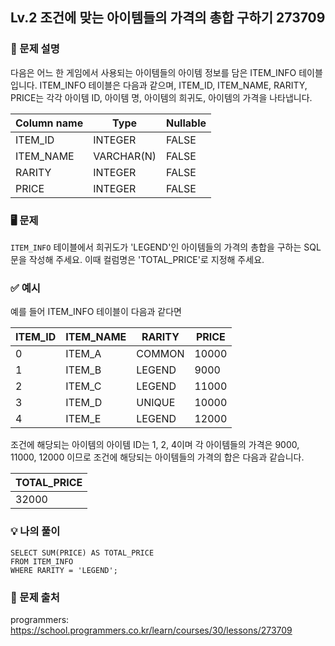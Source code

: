 ## Lv.2 조건에 맞는 아이템들의 가격의 총합 구하기 273709

### 👀 문제 설명

다음은 어느 한 게임에서 사용되는 아이템들의 아이템 정보를 담은 ITEM_INFO 테이블입니다. ITEM_INFO 테이블은 다음과 같으며, ITEM_ID, ITEM_NAME, RARITY, PRICE는 각각 아이템 ID, 아이템 명, 아이템의 희귀도, 아이템의 가격을 나타냅니다.

| Column name | Type       | Nullable |
| ----------- | ---------- | -------- |
| ITEM_ID     | INTEGER    | FALSE    |
| ITEM_NAME   | VARCHAR(N) | FALSE    |
| RARITY      | INTEGER    | FALSE    |
| PRICE       | INTEGER    | FALSE    |

### 🖥️ 문제

`ITEM_INFO` 테이블에서 희귀도가 'LEGEND'인 아이템들의 가격의 총합을 구하는 SQL문을 작성해 주세요. 이때 컬럼명은 'TOTAL_PRICE'로 지정해 주세요.

### ✅ 예시

예를 들어 ITEM_INFO 테이블이 다음과 같다면

| ITEM_ID | ITEM_NAME | RARITY | PRICE |
| ------- | --------- | ------ | ----- |
| 0       | ITEM_A    | COMMON | 10000 |
| 1       | ITEM_B    | LEGEND | 9000  |
| 2       | ITEM_C    | LEGEND | 11000 |
| 3       | ITEM_D    | UNIQUE | 10000 |
| 4       | ITEM_E    | LEGEND | 12000 |

조건에 해당되는 아이템의 아이템 ID는 1, 2, 4이며 각 아이템들의 가격은 9000, 11000, 12000 이므로 조건에 해당되는 아이템들의 가격의 합은 다음과 같습니다.

| TOTAL_PRICE |
| ----------- |
| 32000       |

### 💡 나의 풀이

```
SELECT SUM(PRICE) AS TOTAL_PRICE
FROM ITEM_INFO
WHERE RARITY = 'LEGEND';
```

### 🔗 문제 출처

programmers: <https://school.programmers.co.kr/learn/courses/30/lessons/273709>
